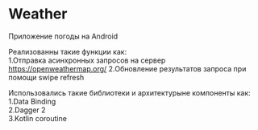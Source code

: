 # Weather

Приложение погоды на Android

Реализованны такие функции как:  
1.Отправка асинхронных запросов на сервер https://openweathermap.org/ 
2.Обновление результатов запроса при помощи swipe refresh  
 

Использовались такие библиотеки и архитектурыне компоненты как:  
1.Data Binding  
2.Dagger 2  
3.Kotlin coroutine  
